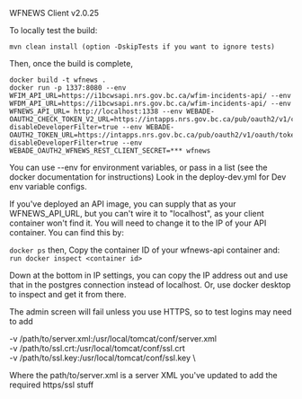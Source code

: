 WFNEWS Client v2.0.25

To locally test the build:

```
mvn clean install (option -DskipTests if you want to ignore tests)
```

Then, once the build is complete,

```
docker build -t wfnews .
docker run -p 1337:8080 --env WFIM_API_URL=https://i1bcwsapi.nrs.gov.bc.ca/wfim-incidents-api/ --env WFDM_API_URL=https://i1bcwsapi.nrs.gov.bc.ca/wfim-incidents-api/ --env WFNEWS_API_URL= http://localhost:1338 --env WEBADE-OAUTH2_CHECK_TOKEN_V2_URL=https://intapps.nrs.gov.bc.ca/pub/oauth2/v1/check_token?disableDeveloperFilter=true --env WEBADE-OAUTH2_TOKEN_URL=https://intapps.nrs.gov.bc.ca/pub/oauth2/v1/oauth/token?disableDeveloperFilter=true --env WEBADE_OAUTH2_WFNEWS_REST_CLIENT_SECRET=*** wfnews
```

You can use --env for environment variables, or pass in a list (see the docker documentation for instructions)
Look in the deploy-dev.yml for Dev env variable configs.

If you've deployed an API image, you can supply that as your WFNEWS_API_URL, but you can't wire it to "localhost", as your client container won't find it. You will need to change it to the IP of your API container. You can find this by:

`docker ps`
then, Copy the container ID of your wfnews-api container and:
`run docker inspect <container id>`

Down at the bottom in IP settings, you can copy the IP address out and use that in the postgres connection instead of localhost. Or, use docker desktop to inspect and get it from there.

The admin screen will fail unless you use HTTPS, so to test logins may need to add

-v /path/to/server.xml:/usr/local/tomcat/conf/server.xml \
-v /path/to/ssl.crt:/usr/local/tomcat/conf/ssl.crt \
-v /path/to/ssl.key:/usr/local/tomcat/conf/ssl.key \

Where the path/to/server.xml is a server XML you've updated to add the required https/ssl stuff
